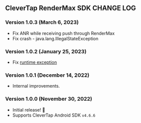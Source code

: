 ## CleverTap RenderMax SDK CHANGE LOG

### Version 1.0.3 (March 6, 2023)
* Fix ANR while receiving push through RenderMax
* Fix crash - java.lang.IllegalStateException

### Version 1.0.2 (January 25, 2023)
* Fix [runtime exception](https://github.com/CleverTap/clevertap-android-sdk/issues/379)

### Version 1.0.1 (December 14, 2022)
* Internal improvements.

### Version 1.0.0 (November 30, 2022)
* Initial release! 🎉
* Supports CleverTap Android SDK `v4.6.6`